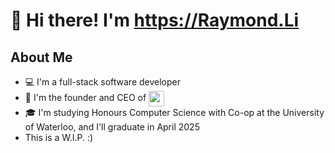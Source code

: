 # 👋 Hi there! I'm https://Raymond.Li

<!--
**Raymo111/Raymo111** is a ✨ _special_ ✨ repository because its `README.md` (this file) appears on your GitHub profile.

Here are some ideas to get you started:

- 🔭 I’m currently working on ...
- 🌱 I’m currently learning ...
- 👯 I’m looking to collaborate on ...
- 🤔 I’m looking for help with ...
- 💬 Ask me about ...
- 📫 How to reach me: ...
- 😄 Pronouns: ...
- ⚡ Fun fact: ...
-->

## About Me
- 💻 I'm a full-stack software developer
- 💼 I'm the founder and CEO of [<img src="https://edgeprim.com/assets/images/EdgePrim.svg" height="25em" align="center" />](https://edgeprim.com)
- 🎓 I'm studying Honours Computer Science with Co-op at the University of Waterloo, and I'll graduate in April 2025
- This is a W.I.P. :)
